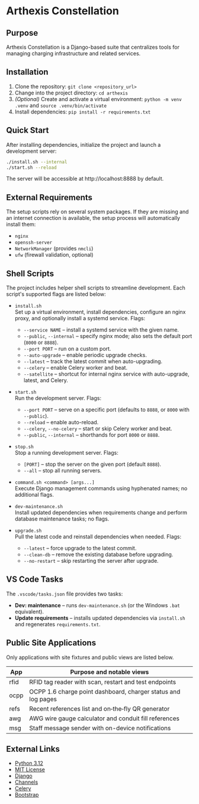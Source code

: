 # Arthexis Constellation

## Purpose
Arthexis Constellation is a Django-based suite that centralizes tools for managing charging infrastructure and related services.

## Installation
1. Clone the repository: `git clone <repository_url>`
2. Change into the project directory: `cd arthexis`
3. *(Optional)* Create and activate a virtual environment: `python -m venv .venv` and `source .venv/bin/activate`
4. Install dependencies: `pip install -r requirements.txt`

## Quick Start
After installing dependencies, initialize the project and launch a development server:

```bash
./install.sh --internal
./start.sh --reload
```

The server will be accessible at http://localhost:8888 by default.

## External Requirements
The setup scripts rely on several system packages. If they are missing and an internet connection is available, the setup process will automatically install them:
- `nginx`
- `openssh-server`
- `NetworkManager` (provides `nmcli`)
- `ufw` (firewall validation, optional)

## Shell Scripts
The project includes helper shell scripts to streamline development. Each script's supported flags are listed below:

- `install.sh`  \
  Set up a virtual environment, install dependencies, configure an nginx proxy, and optionally install a systemd service. Flags:
  - `--service NAME` – install a systemd service with the given name.
  - `--public`, `--internal` – specify nginx mode; also sets the default port (`8000` or `8888`).
  - `--port PORT` – run on a custom port.
  - `--auto-upgrade` – enable periodic upgrade checks.
  - `--latest` – track the latest commit when auto-upgrading.
  - `--celery` – enable Celery worker and beat.
  - `--satellite` – shortcut for internal nginx service with auto-upgrade, latest, and Celery.

- `start.sh`  \
  Run the development server. Flags:
  - `--port PORT` – serve on a specific port (defaults to `8888`, or `8000` with `--public`).
  - `--reload` – enable auto-reload.
  - `--celery`, `--no-celery` – start or skip Celery worker and beat.
  - `--public`, `--internal` – shorthands for port `8000` or `8888`.

- `stop.sh`  \
  Stop a running development server. Flags:
  - `[PORT]` – stop the server on the given port (default `8888`).
  - `--all` – stop all running servers.

- `command.sh <command> [args...]`  \
  Execute Django management commands using hyphenated names; no additional flags.

- `dev-maintenance.sh`  \
  Install updated dependencies when requirements change and perform database maintenance tasks; no flags.

- `upgrade.sh`  \
  Pull the latest code and reinstall dependencies when needed. Flags:
  - `--latest` – force upgrade to the latest commit.
  - `--clean-db` – remove the existing database before upgrading.
  - `--no-restart` – skip restarting the server after upgrade.

## VS Code Tasks
The `.vscode/tasks.json` file provides two tasks:

- **Dev: maintenance** – runs `dev-maintenance.sh` (or the Windows `.bat` equivalent).
- **Update requirements** – installs updated dependencies via `install.sh` and regenerates `requirements.txt`.

## Public Site Applications
Only applications with site fixtures and public views are listed below.

| App | Purpose and notable views |
| --- | --- |
| rfid | RFID tag reader with scan, restart and test endpoints |
| ocpp | OCPP 1.6 charge point dashboard, charger status and log pages |
| refs | Recent references list and on‑the‑fly QR generator |
| awg | AWG wire gauge calculator and conduit fill references |
| msg | Staff message sender with on-device notifications |

## External Links
- [Python 3.12](https://www.python.org/downloads/release/python-31210/)
- [MIT License](LICENSE)
- [Django](https://www.djangoproject.com/)
- [Channels](https://channels.readthedocs.io/)
- [Celery](https://docs.celeryq.dev/)
- [Bootstrap](https://getbootstrap.com/)

